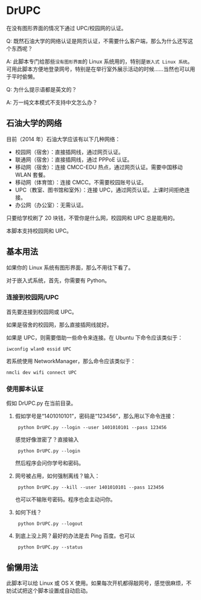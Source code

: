 # DrUPC

在没有图形界面的情况下通过 UPC/校园网的认证。

Q: 既然石油大学的网络认证是网页认证，不需要什么客户端，那么为什么还写这个东西呢？

A: 此脚本专门给那些`没有图形界面`的 Linux 系统用的，特别是`嵌入式 Linux 系统`。可用此脚本方便地登录网号，特别是在举行室外展示活动的时候……当然也可以用于平时偷懒。

Q: 为什么提示语都是英文的？

A: 万一纯文本模式不支持中文怎么办？

## 石油大学的网络

目前（2014 年）石油大学应该有以下几种网络：

* 校园网（宿舍）：直接插网线，通过网页认证。
* 联通网（宿舍）：直接插网线，通过 PPPoE 认证。
* 移动网（宿舍）：连接 CMCC-EDU 热点，通过网页认证。需要中国移动 WLAN 套餐。
* 移动网（体育馆）：连接 CMCC。不需要校园账号认证。
* UPC（教室、图书馆和室外）：连接 UPC，通过网页认证。上课时间拒绝连接。
* 办公网（办公室）：无需认证。

只要给学校刷了 20 块钱，不管你是什么网，校园网和 UPC 总是能用的。

本脚本支持校园网和 UPC。

## 基本用法

如果你的 Linux 系统有图形界面，那么不用往下看了。

对于嵌入式系统，首先，你需要有 Python。

### 连接到校园网/UPC

首先要连接到校园网或 UPC。

如果是宿舍的校园网，那么直接插网线就好。

如果是 UPC，则需要借助一些命令来连接。在 Ubuntu 下命令应该类似于：

	iwconfig wlan0 essid UPC

若系统使用 NetworkManager，那么命令应该类似于：

	nmcli dev wifi connect UPC

### 使用脚本认证

假如 DrUPC.py 在当前目录。

1. 假如学号是“1401010101”，密码是“123456”，那么用以下命令连接：
		
		python DrUPC.py --login --user 1401010101 --pass 123456
		
	感觉好像泄密了？直接输入
	
		python DrUPC.py --login
		
	然后程序会问你学号和密码。
	
2. 网号被占用，如何强制离线？输入：

		python DrUPC.py --kill --user 1401010101 --pass 123456
		
	也可以不输账号密码。程序也会主动问你。
	
3. 如何下线？

		python DrUPC.py --logout
		
4. 到底上没上网？最好的办法是去 Ping 百度。也可以

		python DrUPC.py --status
		
## 偷懒用法

此脚本可以给 Linux 或 OS X 使用。如果每次开机都得敲网号，感觉很麻烦，不妨试试把这个脚本设置成自动启动。